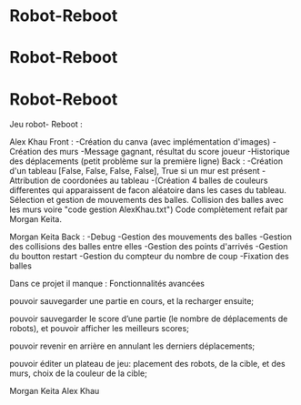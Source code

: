 ﻿# Robot-Reboot
# Robot-Reboot
# Robot-Reboot

Jeu robot- Reboot :
  

Alex Khau
Front : -Création du canva (avec implémentation d'images)
        -Création des murs
        -Message gagnant, résultat du score joueur
        -Historique des déplacements (petit problème sur la première ligne)
Back :  -Création d'un tableau [False, False, False, False], True si un mur est présent
        -Attribution de coordonées au tableau
        -(Création 4 balles de couleurs differentes qui apparaissent de facon aléatoire dans les cases du tableau. Sélection et gestion de mouvements des balles. Collision des balles avec les murs voire "code gestion AlexKhau.txt") Code complètement refait par Morgan Keita.




Morgan Keita 
Back :  -Debug
        -Gestion des mouvements des balles
        -Gestion des collisions des balles entre elles
        -Gestion des points d'arrivés
        -Gestion du boutton restart
        -Gestion du compteur du nombre de coup
        -Fixation des balles





Dans ce projet il manque : Fonctionnalités avancées


pouvoir sauvegarder une partie en cours, et la recharger ensuite;

pouvoir sauvegarder le score d’une partie (le nombre de déplacements de robots), et pouvoir afficher les meilleurs scores;

pouvoir revenir en arrière en annulant les derniers déplacements;

pouvoir éditer un plateau de jeu: placement des robots, de la cible, et des murs, choix de la couleur de la cible;






Morgan Keita
Alex Khau
